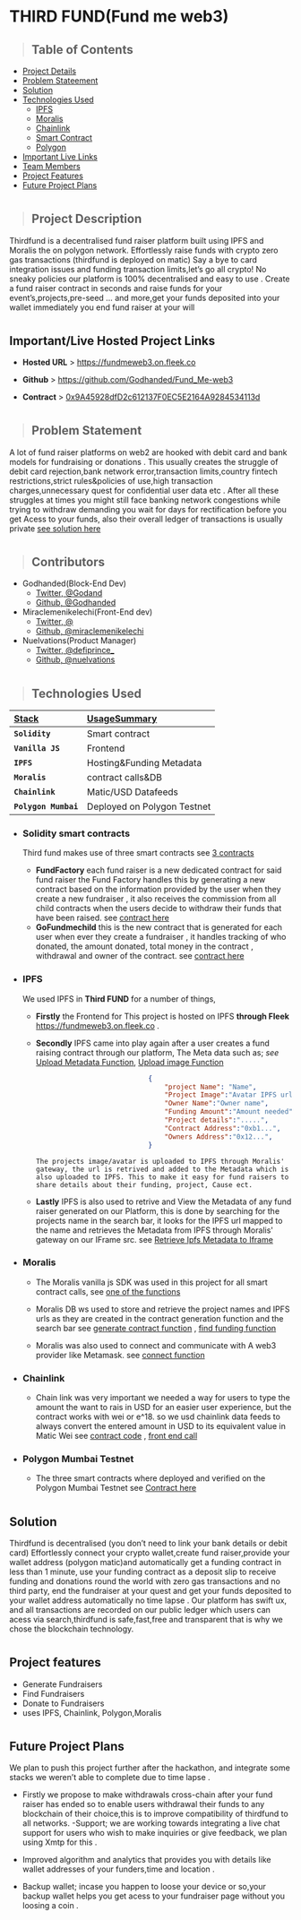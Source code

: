 # THIRD FUND(Fund me web3)

> ## Table of Contents
- [Project Details](#project-description)
- [Problem Stateement](#problem-statement)
- [Solution](#solution)
- [Technologies Used](#technologies-used)
    - [IPFS](#ipfs)
    - [Moralis](#moralis)
    - [Chainlink](#chainlink)
    - [Smart Contract](#solidity-smart-contracts)
    - [Polygon](#polygon-mumbai-testnet)
- [Important Live Links](#importantlive-hosted-project-links)
- [Team Members](#contributors)
- [Project Features](#project-features)
- [Future Project Plans](#future-project-plans)


#
> ## Project Description

<p>Thirdfund is a decentralised fund raiser platform built using IPFS and Moralis the on polygon network.
Effortlessly raise funds with crypto zero gas transactions (thirdfund is deployed on matic) 
Say a bye to card integration issues and funding transaction limits,let’s go all crypto! No sneaky policies our platform is 100% decentralised and easy to use . 
Create a fund raiser contract in seconds and raise funds for your event’s,projects,pre-seed … and more,get your funds deposited into your wallet immediately you end fund raiser at your will </p>

#
## Important/Live Hosted Project Links
- **Hosted URL** > https://fundmeweb3.on.fleek.co

- **Github** > https://github.com/Godhanded/Fund_Me-web3

- **Contract** > [0x9A45928dfD2c612137F0EC5E2164A9284534113d](https://mumbai.polygonscan.com/address/0x9A45928dfD2c612137F0EC5E2164A9284534113d#code)

#
> ## Problem Statement

A lot of fund raiser platforms on web2 are hooked with debit card and bank models for fundraising or donations . This usually creates the struggle of debit card rejection,bank network error,transaction limits,country fintech restrictions,strict rules&policies of use,high transaction charges,unnecessary quest for confidential user data etc . After all these struggles at times you might still face banking network congestions while trying to withdraw demanding you wait for days for rectification before you get Acess to your funds, also their overall ledger of transactions is usually private 
[see solution here](#solution)

#
> ## Contributors

- Godhanded(Block-End Dev)
    - [Twitter, @Godand](https://twitter.com/Godand_)
    - [Github, @Godhanded](https://github.com/Godhanded) <br>
- Miraclemenikelechi(Front-End dev)
    - [Twitter, @](https://twitter.com/)
    - [Github, @miraclemenikelechi](https://github.com/miraclemenikelechi)<br>
- Nuelvations(Product Manager)
    - [Twitter, @defiprince_](https://twitter.com/defiprince_)
    - [Github, @nuelvations](https://github.com/nuelvations) <br>

#
> ## Technologies Used

 | <b><u>Stack</u></b> | <b><u>UsageSummary</u></b> |
 | :------------------ | :------------------------- |
 | **`Solidity`**      | Smart contract             |
 | **`Vanilla JS`**    | Frontend                   |
 | **`IPFS`**          | Hosting&Funding Metadata   |
 | **`Moralis`**       | contract calls&DB          |
 | **`Chainlink`**     | Matic/USD Datafeeds        |
 | **`Polygon Mumbai`**| Deployed on Polygon Testnet|

- ### **Solidity smart contracts**
    Third fund makes use of three smart contracts see [3 contracts](https://github.com/Godhanded/Fund_Me-web3/tree/main/contracts)
    - **FundFactory** each fund raiser is a new dedicated contract for said fund raiser the Fund Factory handles this by generating a new contract based on the information provided by the user when they create a new fundraiser , it also receives the commission from all child contracts when the users decide to withdraw their funds that have been raised. see [contract here](https://github.com/Godhanded/Fund_Me-web3/blob/main/contracts/fundMeFactory.sol)
    - **GoFundmechild** this is the new contract that is generated for each user when ever they create a fundraiser , it handles tracking of who donated, the amount donated, total money in the contract , withdrawal and owner of the contract. see [contract here](https://github.com/Godhanded/Fund_Me-web3/blob/main/contracts/goFundMe.sol)

- ### **IPFS**
  We used IPFS in **Third FUND** for a number of things,
  - **Firstly** the Frontend for This project is hosted on IPFS **through Fleek** https://fundmeweb3.on.fleek.co .

  - **Secondly** IPFS came into play again after a user creates a fund raising contract through our platform, The Meta data such as; *see* [Upload Metadata Function](https://github.com/Godhanded/Fund_Me-web3/blob/main/public/main.js#L212),  [Upload image Function](https://github.com/Godhanded/Fund_Me-web3/blob/main/public/main.js#L204)

    ```json
                                {
                                    "project Name": "Name",
                                    "Project Image":"Avatar IPFS url",
                                    "Owner Name":"Owner name",
                                    "Funding Amount":"Amount needed",
                                    "Project details":".....",
                                    "Contract Address":"0xb1...",
                                    "Owners Address":"0x12...",
                                }
    ```
                                
        The projects image/avatar is uploaded to IPFS through Moralis' gateway, the url is retrived and added to the Metadata which is also uploaded to IPFS. This to make it easy for fund raisers to share details about their funding, project, Cause ect.
   

   - **Lastly** IPFS is also used to retrive and View the Metadata of any fund raiser generated on our Platform, this is done by searching for the  projects name in the search bar, it looks for the IPFS url mapped to the name and retrieves the Metadata from IPFS through Moralis' gateway on our IFrame src. see [Retrieve Ipfs Metadata to Iframe](https://github.com/Godhanded/Fund_Me-web3/blob/main/public/main.js#L238)

- ### **Moralis**
    - The Moralis vanilla js SDK was used in this project for all smart contract calls, see [one of the functions](https://github.com/Godhanded/Fund_Me-web3/blob/main/public/main.js#L169) 

    - Moralis DB ws used to store and retrieve the project names and IPFS urls as they are created in the contract generation function and the search bar see [generate contract function](https://github.com/Godhanded/Fund_Me-web3/blob/main/public/main.js#L92) , [find funding function](https://github.com/Godhanded/Fund_Me-web3/blob/main/public/main.js#L242)

    - Moralis was also used to connect and communicate with A web3 provider like Metamask. see [connect function](https://github.com/Godhanded/Fund_Me-web3/blob/main/public/main.js#L14)

- ### **Chainlink**
    - Chain link was very important we needed a way for users to type the amount the want to rais in USD for an easier user experience, but the contract works with wei or e^18. so we usd chainlink data feeds to always convert the entered amount in USD to its equivalent value in Matic Wei see [contract code](https://github.com/Godhanded/Fund_Me-web3/blob/main/contracts/fundMeFactory.sol#L57) , [front end call](https://github.com/Godhanded/Fund_Me-web3/blob/main/public/main.js#L34)

- ### **Polygon Mumbai Testnet**
    - The three smart contracts where deployed and verified on the Polygon Mumbai Testnet
    see [Contract here](https://mumbai.polygonscan.com/address/0x9A45928dfD2c612137F0EC5E2164A9284534113d#code)




#
## Solution
<p>Thirdfund is decentralised (you don’t need to link your bank details or debit card) 
Effortlessly connect your crypto wallet,create fund raiser,provide your wallet address (polygon matic)and automatically get a funding contract in less than 1 minute, use your funding contract as a deposit slip to receive funding and donations round the world with zero gas transactions and no third party, end the fundraiser at your quest and get your funds deposited to your wallet address automatically no time lapse .
Our platform has swift ux, and all transactions are recorded on our public ledger which users can acess via search,thirdfund is safe,fast,free and transparent that is why we chose the blockchain technology. </p>

#
## Project features
- Generate Fundraisers
- Find Fundraisers
- Donate to Fundraisers
- uses IPFS, Chainlink, Polygon,Moralis


#
## Future Project Plans
We plan to push this project further after the hackathon, and integrate some stacks we weren’t able to complete due to time lapse . 
- Firstly we propose to make withdrawals cross-chain after your fund raiser has ended so to enable users withdrawal their  funds to any blockchain of their choice,this is to improve 
compatibility of thirdfund to all networks.
-Support; we are working towards integrating a live chat support for users who wish to make inquiries or give feedback, we plan using Xmtp for this . 

- Improved algorithm and analytics that provides you with details like wallet addresses of your funders,time and location . 
- Backup wallet; incase you happen to loose your device or so,your backup wallet helps you get acess to your fundraiser page without you loosing a coin .